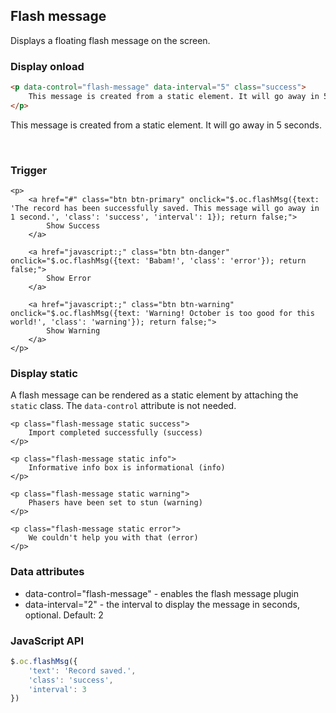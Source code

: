 ## Flash message

Displays a floating flash message on the screen.

### Display onload

```html
<p data-control="flash-message" data-interval="5" class="success">
    This message is created from a static element. It will go away in 5 seconds.
</p>
```

<p data-control="flash-message" data-interval="5" class="info">
    This message is created from a static element. It will go away in 5 seconds.
</p>

<br />


### Trigger

    <p>
        <a href="#" class="btn btn-primary" onclick="$.oc.flashMsg({text: 'The record has been successfully saved. This message will go away in 1 second.', 'class': 'success', 'interval': 1}); return false;">
            Show Success
        </a>

        <a href="javascript:;" class="btn btn-danger" onclick="$.oc.flashMsg({text: 'Babam!', 'class': 'error'}); return false;">
            Show Error
        </a>

        <a href="javascript:;" class="btn btn-warning" onclick="$.oc.flashMsg({text: 'Warning! October is too good for this world!', 'class': 'warning'}); return false;">
            Show Warning
        </a>
    </p>


### Display static

A flash message can be rendered as a static element by attaching the `static` class. The `data-control` attribute is not needed.

    <p class="flash-message static success">
        Import completed successfully (success)
    </p>

    <p class="flash-message static info">
        Informative info box is informational (info)
    </p>

    <p class="flash-message static warning">
        Phasers have been set to stun (warning)
    </p>

    <p class="flash-message static error">
        We couldn't help you with that (error)
    </p>

### Data attributes

- data-control="flash-message" - enables the flash message plugin
- data-interval="2" - the interval to display the message in seconds, optional. Default: 2

### JavaScript API

```js
$.oc.flashMsg({
    'text': 'Record saved.',
    'class': 'success',
    'interval': 3
})
```
